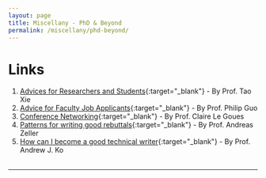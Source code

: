 ```yaml
---
layout: page
title: Miscellany - PhD & Beyond
permalink: /miscellany/phd-beyond/
---
```



Links
===
1. [Advices for Researchers and Students](http://taoxie.cs.illinois.edu/advice/index.html){:target="_blank"} - By Prof. Tao Xie
2. [Advice for Faculty Job Applicants](http://pgbovine.net/faculty-job-applications-summary.htm){:target="_blank"} - By Prof. Philip Guo
3. [Conference Networking](https://clairelegoues.com/2017/05/14/conference-networking-or-just-talk-to-whomever-with-anecdotes){:target="_blank"} - By Prof. Claire Le Goues
4. [Patterns for writing good rebuttals](https://www.st.cs.uni-saarland.de/zeller/onresearch/rebuttal-patterns.php3){:target="_blank"} - By Prof. Andreas Zeller
5. [How can I become a good technical writer](http://faculty.washington.edu/ajko/advice#goodwriting){:target="_blank"} - By Prof. Andrew J. Ko
<br><br>

- - -

<br><br>
